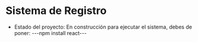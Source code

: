<h1>Sistema de Registro</h1>

- Estado del proyecto: En construcción
  para ejecutar el sistema, debes de poner:
  ---npm install react---
